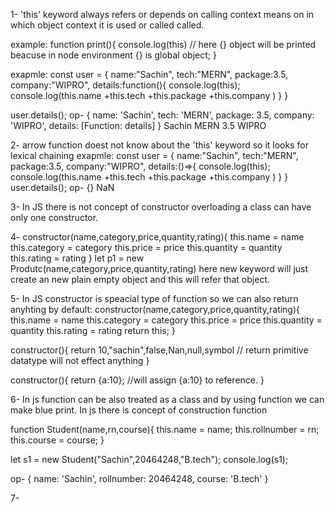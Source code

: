 1- 'this' keyword always refers or depends on calling context means on in which object context it is used or called called.

example:
function print(){
    console.log(this) // here {} object will be printed beacuse in node environment {} is global object;
}

exapmle:
const user = {
    name:"Sachin",
    tech:"MERN",
    package:3.5,
    company:"WIPRO",
    details:function(){
        console.log(this);
        console.log(this.name +this.tech +this.package +this.company )
    }
}

user.details();
op- {
  name: 'Sachin',
  tech: 'MERN',
  package: 3.5,
  company: 'WIPRO',
  details: [Function: details]
}
Sachin MERN 3.5 WIPRO

2- arrow function doest not know about the 'this' keyword so it looks for lexical chaining
exapmle:
const user = {
    name:"Sachin",
    tech:"MERN",
    package:3.5,
    company:"WIPRO",
    details:()=>{
        console.log(this);
        console.log(this.name +this.tech +this.package +this.company )
    }
}
user.details();
op- {}
    NaN

3- In JS there is not concept of constructor overloading a class can have only one constructor.

4- constructor(name,category,price,quantity,rating){
        this.name = name
        this.category = category
        this.price = price
        this.quantity = quantity
        this.rating = rating
    }
let p1 = new Produtc(name,category,price,quantity,rating)
here new keyword will just create an new plain empty object and this will refer that object.

5- In JS constructor is speacial type of function so we can also return anyhting
by default: 
 constructor(name,category,price,quantity,rating){
        this.name = name
        this.category = category
        this.price = price
        this.quantity = quantity
        this.rating = rating
        return this;
}

constructor(){
    return 10,"sachin",false,Nan,null,symbol // return primitive datatype will not effect anything
}

constructor(){
    return {a:10}; //will assign {a:10} to reference.
}

6- In js function can be also treated as a class and by using function we can make blue print.
In js there is concept of construction function

function Student(name,rn,course){
    this.name = name;
    this.rollnumber = rn;
    this.course = course;
}

let s1 = new Student("Sachin",20464248,"B.tech");
console.log(s1);

op-  { name: 'Sachin', rollnumber: 20464248, course: 'B.tech' }


7- 